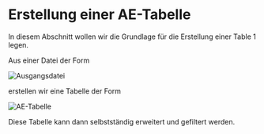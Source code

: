 # Erstellung einer AE-Tabelle

In diesem Abschnitt wollen wir die Grundlage für die Erstellung einer Table 1 legen.

Aus einer Datei der Form

![Ausgangsdatei](https://github.com/jsahlmann/R4TFLs/blob/main/img/t2_sdtm_ae.png)

erstellen wir eine Tabelle der Form

![AE-Tabelle](https://github.com/jsahlmann/R4TFLs/blob/main/img/t2_summary_ae.png)

Diese Tabelle kann dann selbstständig erweitert und gefiltert werden.
